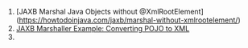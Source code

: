 1. [JAXB Marshal Java Objects without @XmlRootElement] (https://howtodoinjava.com/jaxb/marshal-without-xmlrootelement/)
2. [JAXB Marshaller Example: Converting POJO to XML](https://howtodoinjava.com/jaxb/marshaller-example/)
3. 
